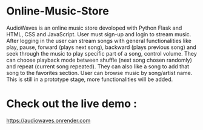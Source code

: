 # Online-Music-Store
AudioWaves is an online music store devoloped with Python Flask and HTML, CSS and JavaScript. User must sign-up and login to stream music. After logging in the user can stream songs with general functionalities like play, pause, forward (plays next song), backward (plays previous song) and seek through the music to play specific part of a song, control volume. They can choose playback mode between shuffle (next song chosen randomly) and repeat (current song repeated). They can also like a song to add that song to the favorites section. User can browse music by song/artist name. This is still in a prototype stage, more functionalities will be added.
# Check out the live demo :
https://audiowaves.onrender.com
